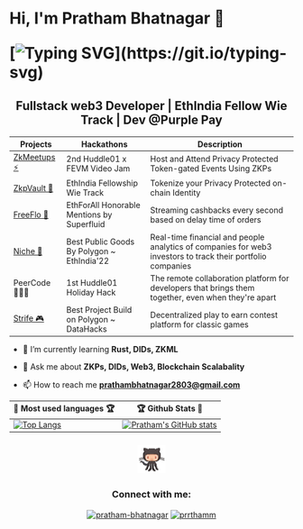 <h1>Hi, I'm Pratham Bhatnagar 👾
  
[![Typing SVG](https://readme-typing-svg.herokuapp.com?font=Montserrat&color=%239333F7&vCenter=true&lines=A+Passionate+Blockchain+Developer;Scabality+|+ZKP+|+Rust+|+DIDs+|+Cryptography+|+ZKML;)](https://git.io/typing-svg)
</h1>
<h2 align = "center"> Fullstack web3 Developer | EthIndia Fellow Wie Track | Dev @Purple Pay </h2>



|  Projects|Hackathons|Description|
|-----------|---------|---------|
|[ZkMeetups ⚡️](https://devfolio.co/projects/zkmeetups-0808)| 2nd Huddle01 x FEVM Video Jam  | Host and Attend Privacy Protected Token-gated Events Using ZKPs |
|[ZkpVault 🔐](https://devfolio.co/projects/zkpvault-4761)|EthIndia Fellowship Wie Track| Tokenize your Privacy Protected on-chain Identity |
| [FreeFlo 💸](https://github.com/Arch0125/devonchainnext) | EthForAll Honorable Mentions by Superfluid  | Streaming cashbacks every second based on delay time of orders |
| [Niche 🌱](https://devfolio.co/projects/niche-3b93) | Best Public Goods By Polygon ~ EthIndia'22 | Real-time financial and people analytics of companies for web3 investors to track their portfolio companies |
| PeerCode 🧑🏼‍💻 | 1st Huddle01 Holiday Hack| The remote collaboration platform for developers that brings them together, even when they're apart |
| [Strife 🎮](https://devfolio.co/projects/strife-pe-2bdb)| Best Project Build on Polygon ~ DataHacks  | Decentralized play to earn contest platform for classic games |



- 🌱 I’m currently learning **Rust, DIDs, ZKML**

- 💬 Ask me about **ZKPs, DIDs, Web3, Blockchain Scalabality**

- 📫 How to reach me **prathambhatnagar2803@gmail.com**


|🎯 Most used languages 🏆| 🏆 Github Stats 🔭|
|----------------------------------|----------------------------|
|[![Top Langs](https://github-readme-stats.vercel.app/api/top-langs/?username=pratham-bhatnagar&theme=midnight-purple&layout=compact&hide=css,html)]() | [![Pratham's GitHub stats](https://github-readme-stats.vercel.app/api?username=pratham-bhatnagar&show_icons=true&theme=midnight-purple&hide_title=true)](https://github.com/pratham-bhatnagar)|ksjdkshkd|

<h3 align="center"><img width="10%" height="auto" src="https://raw.githubusercontent.com/iCharlesZ/FigureBed/master/img/octocat.gif"/></h3>
<h3 align="center" > Connect with me: </h3>
<p align="center">
  <a href="https://linkedin.com/in/pratham-bhatnagar" target="blank"><img align="center" src="https://img.shields.io/badge/LinkedIn-0077B5?style=for-the-badge&logo=linkedin&logoColor=white" alt="pratham-bhatnagar"  /></a>
  <a href="https://twitter.com/prrthamm" target="blank"><img align="center" src="https://img.shields.io/badge/Twitter-1DA1F2?style=for-the-badge&logo=twitter&logoColor=white" alt="prrthamm"  /></a>
</p>


